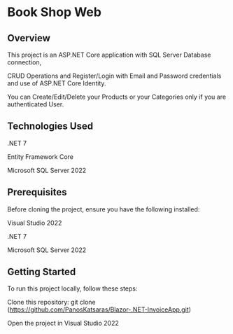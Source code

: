 # Book Shop Web

## Overview

This project is an ASP.NET Core application with SQL Server Database connection,

CRUD Operations and Register/Login with Email and Password credentials and use of ASP.NET Core Identity.

You can Create/Edit/Delete your Products or your Categories only if you are authenticated User.

## Technologies Used
.NET 7

Entity Framework Core

Microsoft SQL Server 2022

## Prerequisites
Before cloning the project, ensure you have the following installed:

Visual Studio 2022

.NET 7

Microsoft SQL Server 2022

## Getting Started
To run this project locally, follow these steps:

Clone this repository: git clone (https://github.com/PanosKatsaras/Blazor-.NET-InvoiceApp.git)

Open the project in Visual Studio 2022
